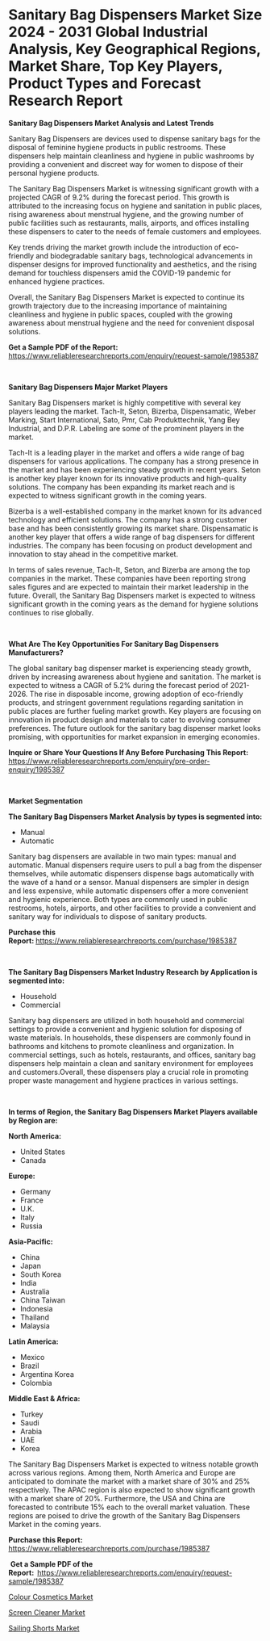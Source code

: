 <p><h1>Sanitary Bag Dispensers Market Size 2024 - 2031 Global Industrial Analysis, Key Geographical Regions, Market Share, Top Key Players, Product Types and Forecast Research Report</h1></p><p><strong>Sanitary Bag Dispensers Market Analysis and Latest Trends</strong></p>
<p><p>Sanitary Bag Dispensers are devices used to dispense sanitary bags for the disposal of feminine hygiene products in public restrooms. These dispensers help maintain cleanliness and hygiene in public washrooms by providing a convenient and discreet way for women to dispose of their personal hygiene products.</p><p>The Sanitary Bag Dispensers Market is witnessing significant growth with a projected CAGR of 9.2% during the forecast period. This growth is attributed to the increasing focus on hygiene and sanitation in public places, rising awareness about menstrual hygiene, and the growing number of public facilities such as restaurants, malls, airports, and offices installing these dispensers to cater to the needs of female customers and employees.</p><p>Key trends driving the market growth include the introduction of eco-friendly and biodegradable sanitary bags, technological advancements in dispenser designs for improved functionality and aesthetics, and the rising demand for touchless dispensers amid the COVID-19 pandemic for enhanced hygiene practices.</p><p>Overall, the Sanitary Bag Dispensers Market is expected to continue its growth trajectory due to the increasing importance of maintaining cleanliness and hygiene in public spaces, coupled with the growing awareness about menstrual hygiene and the need for convenient disposal solutions.</p></p>
<p><strong>Get a Sample PDF of the Report:&nbsp;</strong> <a href="https://www.reliableresearchreports.com/enquiry/request-sample/1985387">https://www.reliableresearchreports.com/enquiry/request-sample/1985387</a></p>
<p>&nbsp;</p>
<p><strong>Sanitary Bag Dispensers Major Market Players</strong></p>
<p><p>Sanitary Bag Dispensers market is highly competitive with several key players leading the market. Tach-It, Seton, Bizerba, Dispensamatic, Weber Marking, Start International, Sato, Pmr, Cab Produkttechnik, Yang Bey Industrial, and D.P.R. Labeling are some of the prominent players in the market.</p><p>Tach-It is a leading player in the market and offers a wide range of bag dispensers for various applications. The company has a strong presence in the market and has been experiencing steady growth in recent years. Seton is another key player known for its innovative products and high-quality solutions. The company has been expanding its market reach and is expected to witness significant growth in the coming years.</p><p>Bizerba is a well-established company in the market known for its advanced technology and efficient solutions. The company has a strong customer base and has been consistently growing its market share. Dispensamatic is another key player that offers a wide range of bag dispensers for different industries. The company has been focusing on product development and innovation to stay ahead in the competitive market.</p><p>In terms of sales revenue, Tach-It, Seton, and Bizerba are among the top companies in the market. These companies have been reporting strong sales figures and are expected to maintain their market leadership in the future. Overall, the Sanitary Bag Dispensers market is expected to witness significant growth in the coming years as the demand for hygiene solutions continues to rise globally.</p></p>
<p>&nbsp;</p>
<p><strong>What Are The Key Opportunities For Sanitary Bag Dispensers Manufacturers?</strong></p>
<p><p>The global sanitary bag dispenser market is experiencing steady growth, driven by increasing awareness about hygiene and sanitation. The market is expected to witness a CAGR of 5.2% during the forecast period of 2021-2026. The rise in disposable income, growing adoption of eco-friendly products, and stringent government regulations regarding sanitation in public places are further fueling market growth. Key players are focusing on innovation in product design and materials to cater to evolving consumer preferences. The future outlook for the sanitary bag dispenser market looks promising, with opportunities for market expansion in emerging economies.</p></p>
<p><strong>Inquire or Share Your Questions If Any Before Purchasing This Report:</strong> <a href="https://www.reliableresearchreports.com/enquiry/pre-order-enquiry/1985387">https://www.reliableresearchreports.com/enquiry/pre-order-enquiry/1985387</a></p>
<p>&nbsp;</p>
<p><strong>Market Segmentation</strong></p>
<p><strong>The Sanitary Bag Dispensers Market Analysis by types is segmented into:</strong></p>
<p><ul><li>Manual</li><li>Automatic</li></ul></p>
<p><p>Sanitary bag dispensers are available in two main types: manual and automatic. Manual dispensers require users to pull a bag from the dispenser themselves, while automatic dispensers dispense bags automatically with the wave of a hand or a sensor. Manual dispensers are simpler in design and less expensive, while automatic dispensers offer a more convenient and hygienic experience. Both types are commonly used in public restrooms, hotels, airports, and other facilities to provide a convenient and sanitary way for individuals to dispose of sanitary products.</p></p>
<p><strong>Purchase this Report:&nbsp;</strong><a href="https://www.reliableresearchreports.com/purchase/1985387">https://www.reliableresearchreports.com/purchase/1985387</a></p>
<p>&nbsp;</p>
<p><strong>The Sanitary Bag Dispensers Market Industry Research by Application is segmented into:</strong></p>
<p><ul><li>Household</li><li>Commercial</li></ul></p>
<p><p>Sanitary bag dispensers are utilized in both household and commercial settings to provide a convenient and hygienic solution for disposing of waste materials. In households, these dispensers are commonly found in bathrooms and kitchens to promote cleanliness and organization. In commercial settings, such as hotels, restaurants, and offices, sanitary bag dispensers help maintain a clean and sanitary environment for employees and customers.Overall, these dispensers play a crucial role in promoting proper waste management and hygiene practices in various settings.</p></p>
<p>&nbsp;</p>
<p><strong>In terms of Region, the Sanitary Bag Dispensers Market Players available by Region are:</strong></p>
<p>
    <p> <strong> North America: </strong>
        <ul>
            <li>United States</li>
            <li>Canada</li>
        </ul>
        </p> 
    <p> <strong> Europe: </strong>
        <ul>
            <li>Germany</li>
            <li>France</li>
            <li>U.K.</li>
            <li>Italy</li>
            <li>Russia</li>
        </ul>
        </p> 
    <p> <strong> Asia-Pacific: </strong>
        <ul>
            <li>China</li>
            <li>Japan</li>
            <li>South Korea</li>
            <li>India</li>
            <li>Australia</li>
            <li>China Taiwan</li>
            <li>Indonesia</li>
            <li>Thailand</li>
            <li>Malaysia</li>
        </ul>
        </p> 
    <p> <strong> Latin America: </strong>
        <ul>
            <li>Mexico</li>
            <li>Brazil</li>
            <li>Argentina Korea</li>
            <li>Colombia</li>
        </ul>
        </p> 
    <p> <strong> Middle East & Africa: </strong>
        <ul>
            <li>Turkey</li>
            <li>Saudi</li>
            <li>Arabia</li>
            <li>UAE</li>
            <li>Korea</li>
        </ul>
    </p>
    </p>
<p><p>The Sanitary Bag Dispensers Market is expected to witness notable growth across various regions. Among them, North America and Europe are anticipated to dominate the market with a market share of 30% and 25% respectively. The APAC region is also expected to show significant growth with a market share of 20%. Furthermore, the USA and China are forecasted to contribute 15% each to the overall market valuation. These regions are poised to drive the growth of the Sanitary Bag Dispensers Market in the coming years.</p></p>
<p><strong>Purchase this Report: </strong><a href="https://www.reliableresearchreports.com/purchase/1985387">https://www.reliableresearchreports.com/purchase/1985387</a></p>
<p>&nbsp;<strong>Get a Sample PDF of the Report:&nbsp;&nbsp;</strong><a href="https://www.reliableresearchreports.com/enquiry/request-sample/1985387">https://www.reliableresearchreports.com/enquiry/request-sample/1985387</a></p>
<p><strong></strong></p>
<p><p><a href="https://github.com/timeliteaut/Market-Research-Report-List-1/blob/main/colour-cosmetics-market.md">Colour Cosmetics Market</a></p><p><a href="https://github.com/seekum/Market-Research-Report-List-1/blob/main/screen-cleaner-market.md">Screen Cleaner Market</a></p><p><a href="https://github.com/nancykennedykellievqfqt2/Market-Research-Report-List-1/blob/main/sailing-shorts-market.md">Sailing Shorts Market</a></p></p>